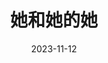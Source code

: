 ---
layout: page
title: 她和她的她
description: >
  原本以为是穿越题材的悬疑剧，看到后面才明白这是解离症患者的精神世界。台湾也不愧为东亚文化集大成者，男尊女卑的现实刻画实在令人感到匪夷所思又无比真实。总体而言是一部有想法、有新意、制作精良的佳作。最厌恶的角色莫过于Danny，好想让贾静雯把他的头按到浴缸里。
category: 剧集
img: assets/img/movie/2023/ta_he_ta_de_ta.webp
star: 5
date: 2023-11-12
---